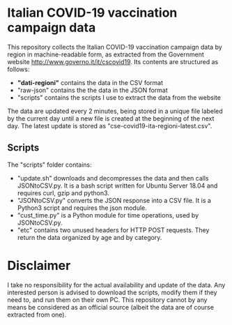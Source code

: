 # Italian COVID-19 vaccination campaign data

This repository collects the Italian COVID-19 vaccination campaign data by region in machine-readable form, as extracted from the Government website http://www.governo.it/it/cscovid19. Its contents are structured as follows:
- **"dati-regioni"** contains the data in the CSV format
- "raw-json" contains the the data in the JSON format
- "scripts" contains the scripts I use to extract the data from the website

The data are updated every 2 minutes, being stored in a unique file labeled by the current day until a new file is created at the beginning of the next day. The latest update is stored as "cse-covid19-ita-regioni-latest.csv".

## Scripts

The "scripts" folder contains:

 - "update.sh" downloads and decompresses the data and then calls JSONtoCSV.py. It is a bash script written for Ubuntu Server 18.04 and requires curl, gzip and python3.
 - "JSONtoCSV.py" converts the JSON response into a CSV file. It is a Python3 script and requires the json module.
 - "cust_time.py" is a Python module for time operations, used by JSONtoCSV.py.
 - "etc" contains two unused headers for HTTP POST requests. They return the data organized by age and by category.
 
 # Disclaimer

I take no responsibility for the actual availability and update of the data. Any interested person is advised to download the scripts, modify them if they need to, and run them on their own PC. This repository cannot by any means be considered as an official source (albeit the data are of course extracted from one).
